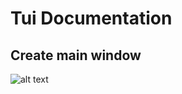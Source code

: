 # Tui Documentation
## Create main window
![alt text](https://i.hizliresim.com/5qty923.jpg)

```lua
```
